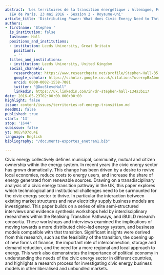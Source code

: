 ```yaml
---
abstract: 'Les territoires de la transition énergétique : Allemagne, France, Royaume-Uni.
  IEA de Paris, 23 mai 2016 - Session 2 - Royaume-Uni'
article_title: 'Distributing Power: What does Civic Energy Need to Thrive?'
authors:
- firstname: 'Stephen '
  is_institution: false
  lastname: Hall
  positions_and_institutions:
  - institution: Leeds University, Great Britain
    positions:
    - ''
  titles_and_institutions:
  - institution: Leeds University, United Kingdom
  social_channels:
    researchgate: https://www.researchgate.net/profile/Stephen-Hall-35
    google_scholar: https://scholar.google.co.uk/citations?user=pBxAbocAAAAJ&hl=en
    orcid: 0000-0002-1558-7081
    twitter: "@DocSteveHall"
    linkedin: https://uk.linkedin.com/in/dr-stephen-hall-134a3b117
date: 2016-05-23T02:00:00.000+00:00
highlight: false
issue: content/issues/territories-of-energy-transition.md
needDOI: false
published: true
start: '13'
stop: '1644'
subissue: false
yt: 90EvhD7ou4E
language: English
bibliography: "/documents-exportes_enetran1.bib"

---
```

Civic energy collectively defines municipal, community, mutual and citizen ownership within the energy system. In recent years the civic energy sector has grown dramatically. This change has been driven by a desire to revive local economies, reduce costs to energy users, and increase the share of energy generated from renewable sources. Drawing on a transdisciplinary analysis of a civic energy transition pathway in the UK, this paper explores which technological and institutional challenges need to be surmounted for the civic energy sector to thrive. In particular the interaction between existing market structures and new electricity supply business models are investigated. This paper builds on a series of elite semi-structured interviews and evidence synthesis workshops held by interdisciplinary researchers within the Realising Transition Pathways, and iBUILD research consortia. These workshops and interviews examined the implications of moving towards a more distributed civic–led energy system, and business models compatible with that transition. Significant insights were derived from this research, such as the feasibility of the transition, the opening up of new forms of finance, the important role of interconnection, storage and demand reduction, and the need for a more regional and local approach to energy. This work also demonstrates the importance of political economy in understanding the needs of the civic energy sector in different countries, and highlights a research process for investigating civic energy business models in other liberalised and unbundled markets.

<Youtube yt="90EvhD7ou4E" caption="Distributing Power: What does civic energy need to thrive?" start="13" stop="1644"></Youtube>